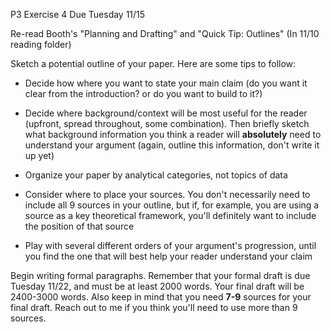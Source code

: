 P3 Exercise 4
Due Tuesday 11/15

Re-read Booth's "Planning and Drafting" and "Quick Tip: Outlines" (In 11/10 reading folder)

Sketch a potential outline of your paper. Here are some tips to follow:

- Decide how where you want to state your main claim (do you want it clear from the introduction? or do you want to build to it?)

- Decide where background/context will be most useful for the reader (upfront, spread throughout, some combination). Then briefly sketch what background information you think a reader will **absolutely** need to understand your argument (again, outline this information, don't write it up yet)

- Organize your paper by analytical categories, not topics of data

- Consider where to place your sources. You don't necessarily need to include all 9 sources in your outline, but if, for example, you are using a source as a key theoretical framework, you'll definitely want to include the position of that source

- Play with several different orders of your argument's progression, until you find the one that will best help your reader understand your claim

Begin writing formal paragraphs. Remember that your formal draft is due Tuesday 11/22, and must be at least 2000 words. Your final draft will be 2400-3000 words. Also keep in mind that you need **7-9** sources for your final draft. Reach out to me if you think you'll need to use more than 9 sources. 
